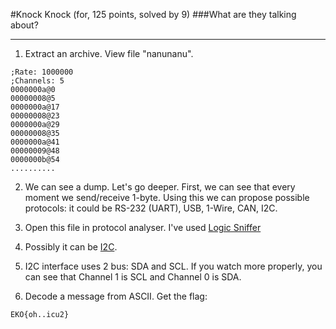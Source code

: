 #Knock Knock (for, 125 points, solved by 9)
###What are they talking about?

___________________________________________________________

1. Extract an archive. View file "nanunanu". 

```
;Rate: 1000000
;Channels: 5
0000000a@0
00000008@5
0000000a@17
00000008@23
0000000a@29
00000008@35
0000000a@41
00000009@48
0000000b@54
..........
```

2. We can see a dump. Let's go deeper. First, we can see that every moment we send/receive 1-byte. Using this we can propose possible protocols: it could be RS-232 (UART), USB, 1-Wire, CAN, I2C. 

3. Open this file in protocol analyser. I've used [Logic Sniffer](https://www.lxtreme.nl/ols/#download)

4. Possibly it can be [I2C](https://en.wikipedia.org/wiki/I%C2%B2C).

5. I2C interface uses 2 bus: SDA and SCL. If you watch more properly, you can see that Channel 1 is SCL and Channel 0 is SDA.

6. Decode a message from ASCII. Get the flag: 

```
EKO{oh..icu2}
```
